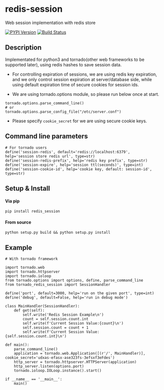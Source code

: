 # redis-session
Web session implementation with redis store

[![PYPI Version][pypi-image]][pypi-url]
[![Build Status][travis-image]][travis-url]


## Description
Implementated for python3 and tornado(other web frameworks to be supported later), using redis hashes to save session data.

+ For controlling expiration of sessions, we are using redis key expiration, and we only control session expiration at server/database side, while using default expiration time of secure cookies for session ids.

+ We are using tornado.options module, so please run below once at start.
```
tornado.options.parse_command_line()
# or
tornado.options.parse_config_file("/etc/server.conf")
```
+ Please specify `cookie_secret` for we are using secure cookie keys.


## Command line parameters

```
# For tornado users
define('session-redis', default='redis://localhost:6379', help='session store redis url', type=str)
define('session-redis-prefix', help='redis key prefix', type=str)
define('session-expire', help='session ttl(seconds)', type=int)
define('session-cookie-id', help='cookie key, default: session-id', type=str)
```

## Setup & Install

#### Via pip

```
pip install redis_session
```

#### From source

```
python setup.py build && python setup.py install
```

## Example

```
# With tornado framework

import tornado.web
import tornado.httpserver
import tornado.ioloop
from tornado.options import options, define, parse_command_line
from tornado_redis_session import SessionHandler

define('port', default=3000, help='run on the given port', type=int)
define('debug', default=False, help='run in debug mode')

class MainHandler(SessionHandler):
    def get(self):
        self.write('Redis Session Example\n')
        count = self.session.count.int
        self.write(f'Current Session Value:{count}\n')
        self.session.count = count + 1
        self.write(f'Current Session Value:{self.session.count.int}\n')

def main():
    parse_command_line()
    application = tornado.web.Application([(r'/', MainHandler)], cookie_secret='udxas-efasx-ase323fs-3efsxf3eFdes')
    http_server = tornado.httpserver.HTTPServer(application)
    http_server.listen(options.port)
    tornado.ioloop.IOLoop.instance().start()

if __name__ == '__main__':
    main()
```

[pypi-image]: https://img.shields.io/pypi/v/redis-session.svg
[pypi-url]: https://pypi.org/project/redis-session/
[travis-image]: https://img.shields.io/travis/devfans/redis-session/master.svg
[travis-url]: https://travis-ci.org/devfans/redis-session
